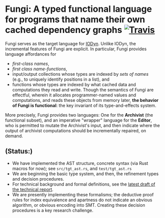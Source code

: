 # Fungi: A typed functional language for programs that name their own cached dependency graphs [![Travis](https://api.travis-ci.org/Adapton/fungi-lang.rust.svg?branch=master)](https://travis-ci.org/Adapton/fungi-lang.rust)

Fungi serves as the target language for [IODyn](https://github.com/cuplv/iodyn-lang.rust).  Unlike IODyn, the incremental features of Fungi are explicit.  In particular, Fungi provides language affordances for
 - _first-class names_, 
 - _first class name-functions_, 
 - input/output collections whose types are indexed by _sets of names_ (e.g., to uniquely identify positions in a list), and 
 - functions whose types are indexed by what cached data and computations they read and write.
 Though the semantics of Fungi are effectful, wherein it allocates programmer-named values and computations, and reads these objects from memory later, **the behavior of Fungi is functional**: the key invariant of its type-and-effects system.
 
 More precisely, Fungi provides two languages: One for the **Archivist** (the functional subset), and an imperative "wrapper" language for the **Editor**, who is permitted to mutate the Archivist's input, and then indicate where the output of archivist computations should be incrementally repaired, on demand.

## (Status:)

 - We have implemented the AST structure, concrete syntax (via Rust macros for now); see `src/tgt_ast.rs`, and `test/tgt_ast.rs`
 - We are beginning the basic type system, and then, the refinement types and decision procedures.
 - For technical background and formal definitions, see the [latest draft of the technical report](https://arxiv.org/abs/1610.00097).
 - We are presently implementing these formalisms; the deductive proof rules for index equivalence and apartness do not indicate an obvious algorithm, or obvious encoding into SMT.  Creating these decision procedures is a key research challenge.
